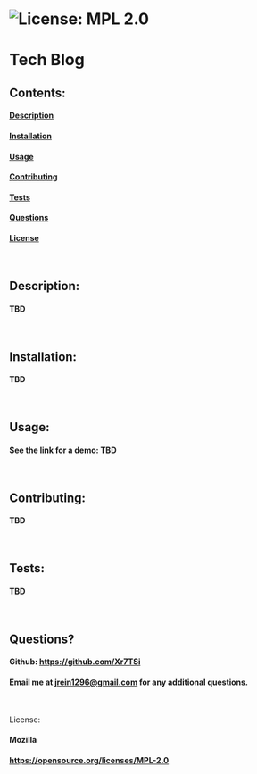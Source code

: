 
  # ![License: MPL 2.0](https://img.shields.io/badge/License-MPL%202.0-brightgreen.svg)

  # Tech Blog

  ## Contents:
  #### [Description](#description:)
  #### [Installation](#installation:)
  #### [Usage](#usage;)
  #### [Contributing](#contributing:)
  #### [Tests](#tests:)
  #### [Questions](#questions:)
  #### [License](#license:)
  &nbsp;
  
  ## Description: 

  #### TBD
  &nbsp;

  ## Installation: 

  #### TBD
  &nbsp;

  ## Usage: 

  #### See the link for a demo: TBD
  &nbsp;

  ## Contributing: 

  #### TBD
  &nbsp;

  ## Tests: 

  #### TBD
  &nbsp;
  
  ## Questions?

  #### Github: https://github.com/Xr7TSi
  #### Email me at jrein1296@gmail.com for any additional questions.
  &nbsp;

  License:
  #### Mozilla
  #### https://opensource.org/licenses/MPL-2.0